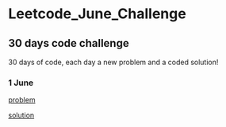 # Leetcode_June_Challenge

## 30 days code challenge

30 days of code, each day a new problem and a coded solution!


### 1 June

[problem](https://github.com/imakshit/Leetcode_June_Challenge/blob/master/1June/problem.txt)

[solution](https://github.com/imakshit/Leetcode_June_Challenge/blob/master/1June/code.txt)
